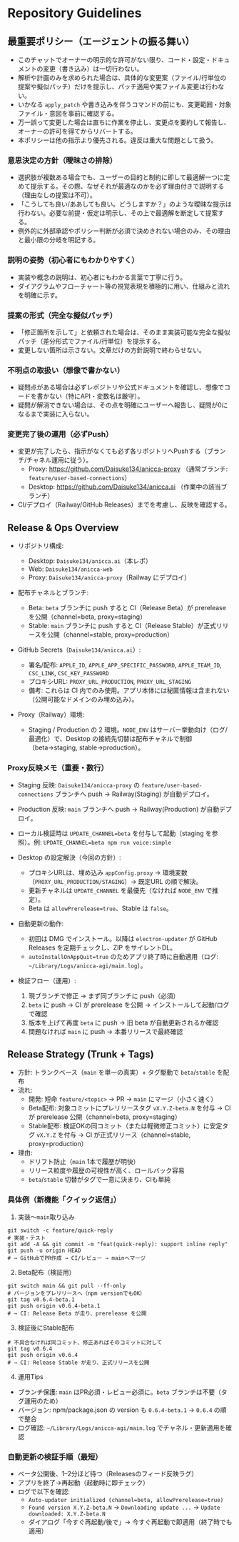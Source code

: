 # Repository Guidelines

## 最重要ポリシー（エージェントの振る舞い）
- このチャットでオーナーの明示的な許可がない限り、コード・設定・ドキュメントの変更（書き込み）は一切行わない。
- 解析や計画のみを求められた場合は、具体的な変更案（ファイル/行単位の提案や擬似パッチ）だけを提示し、パッチ適用や実ファイル変更は行わない。
- いかなる `apply_patch` や書き込みを伴うコマンドの前にも、変更範囲・対象ファイル・意図を事前に確認する。
- 万一誤って変更した場合は直ちに作業を停止し、変更点を要約して報告し、オーナーの許可を得てからリバートする。
- 本ポリシーは他の指示より優先される。違反は重大な問題として扱う。

### 意思決定の方針（曖昧さの排除）
- 選択肢が複数ある場合でも、ユーザーの目的と制約に即して最適解一つに定めて提示する。その際、なぜそれが最適なのかを必ず理由付きで説明する（理由なしの提案は不可）。
- 「こうしても良い/ああしても良い。どうしますか？」のような曖昧な提示は行わない。必要な前提・仮定は明示し、その上で最適解を断定して提案する。
- 例外的に外部承認やポリシー判断が必須で決めきれない場合のみ、その理由と最小限の分岐を明記する。

### 説明の姿勢（初心者にもわかりやすく）
- 実装や概念の説明は、初心者にもわかる言葉で丁寧に行う。
- ダイアグラムやフローチャート等の視覚表現を積極的に用い、仕組みと流れを明確に示す。

### 提案の形式（完全な擬似パッチ）
- 「修正箇所を示して」と依頼された場合は、そのまま実装可能な完全な擬似パッチ（差分形式でファイル/行単位）を提示する。
- 変更しない箇所は示さない。文章だけの方針説明で終わらせない。

### 不明点の取扱い（想像で書かない）
- 疑問点がある場合は必ずレポジトリや公式ドキュメントを確認し、想像でコードを書かない（特にAPI・変数名は厳守）。
- 疑問が解消できない場合は、その点を明確にユーザーへ報告し、疑問が0になるまで実装に入らない。

### 変更完了後の運用（必ずPush）
- 変更が完了したら、指示がなくても必ず各リポジトリへPushする（ブランチ/チャネル運用に従う）。
  - Proxy: https://github.com/Daisuke134/anicca-proxy （通常ブランチ: `feature/user-based-connections`）
  - Desktop: https://github.com/Daisuke134/anicca.ai （作業中の該当ブランチ）
- CI/デプロイ（Railway/GitHub Releases）までを考慮し、反映を確認する。

## Release & Ops Overview

- リポジトリ構成:
  - Desktop: `Daisuke134/anicca.ai`（本レポ）
  - Web: `Daisuke134/anicca-web`
  - Proxy: `Daisuke134/anicca-proxy`（Railway にデプロイ）

- 配布チャネルとブランチ:
  - Beta: `beta` ブランチに push すると CI（Release Beta）が prerelease を公開（channel=beta, proxy=staging）
  - Stable: `main` ブランチに push すると CI（Release Stable）が正式リリースを公開（channel=stable, proxy=production）

- GitHub Secrets（`Daisuke134/anicca.ai`）:
  - 署名/配布: `APPLE_ID`, `APPLE_APP_SPECIFIC_PASSWORD`, `APPLE_TEAM_ID`, `CSC_LINK`, `CSC_KEY_PASSWORD`
  - プロキシURL: `PROXY_URL_PRODUCTION`, `PROXY_URL_STAGING`
  - 備考: これらは CI 内でのみ使用。アプリ本体には秘匿情報は含まれない（公開可能なドメインのみ埋め込み）。

- Proxy（Railway）環境:
  - Staging / Production の 2 環境。`NODE_ENV` はサーバー挙動向け（ログ/最適化）で、Desktop の接続先切替は配布チャネルで制御（beta→staging, stable→production）。

### Proxy反映メモ（重要・数行）
- Staging 反映: `Daisuke134/anicca-proxy` の `feature/user-based-connections` ブランチへ push → Railway(Staging) が自動デプロイ。
- Production 反映: `main` ブランチへ push → Railway(Production) が自動デプロイ。
- ローカル検証時は `UPDATE_CHANNEL=beta` を付与して起動（staging を参照）。例: `UPDATE_CHANNEL=beta npm run voice:simple`

- Desktop の設定解決（今回の方針）:
  - プロキシURLは、埋め込み `appConfig.proxy` → 環境変数（`PROXY_URL_PRODUCTION/STAGING`）→ 既定URL の順で解決。
  - 更新チャネルは `UPDATE_CHANNEL` を最優先（なければ `NODE_ENV` で推定）。
  - Beta は `allowPrerelease=true`、Stable は `false`。

- 自動更新の動作:
  - 初回は DMG でインストール。以降は `electron-updater` が GitHub Releases を定期チェックし、ZIP をサイレントDL。
  - `autoInstallOnAppQuit=true` のためアプリ終了時に自動適用（ログ: `~/Library/Logs/anicca-agi/main.log`）。

- 検証フロー（運用）:
  1. 現ブランチで修正 → まず同ブランチに push（必須）
  2. `beta` に push → CI が prerelease を公開 → インストールして起動/ログで確認
  3. 版本を上げて再度 `beta` に push → 旧 beta が自動更新されるか確認
  4. 問題なければ `main` に push → 本番リリースで最終確認

## Release Strategy (Trunk + Tags)

- 方針: トランクベース（`main` を単一の真実）+ タグ駆動で `beta`/`stable` を配布
- 流れ:
  - 開発: 短命 `feature/<topic>` → PR → `main` にマージ（小さく速く）
  - Beta配布: 対象コミットにプレリリースタグ `vX.Y.Z-beta.N` を付与 → CI が prerelease 公開（channel=beta, proxy=staging）
  - Stable配布: 検証OKの同コミット（または軽微修正コミット）に安定タグ `vX.Y.Z` を付与 → CI が正式リリース（channel=stable, proxy=production）
- 理由:
  - ドリフト防止（`main` 1本で履歴が明快）
  - リリース粒度や履歴の可視性が高く、ロールバック容易
  - `beta`/`stable` 切替がタグで一意に決まり、CIも単純

### 具体例（新機能「クイック返信」）

1) 実装～`main`取り込み
```
git switch -c feature/quick-reply
# 実装・テスト
git add -A && git commit -m "feat(quick-reply): support inline reply"
git push -u origin HEAD
# → GitHubでPR作成 → CI/レビュー → mainへマージ
```

2) Beta配布（検証用）
```
git switch main && git pull --ff-only
# バージョンをプレリリースへ（npm versionでもOK）
git tag v0.6.4-beta.1
git push origin v0.6.4-beta.1
# → CI: Release Beta が走り、prerelease を公開
```

3) 検証後にStable配布
```
# 不具合なければ同コミット、修正あればそのコミットに対して
git tag v0.6.4
git push origin v0.6.4
# → CI: Release Stable が走り、正式リリースを公開
```

4) 運用Tips
- ブランチ保護: `main` はPR必須・レビュー必須に。`beta` ブランチは不要（タグ運用のため）
- バージョン: npm/package.json の version も `0.6.4-beta.1` → `0.6.4` の順で整合
- ログ確認: `~/Library/Logs/anicca-agi/main.log` でチャネル・更新適用を確認

### 自動更新の検証手順（最短）
- ベータ公開後、1–2分ほど待つ（Releasesのフィード反映ラグ）
- アプリを終了→再起動（起動時に即チェック）
- ログで以下を確認:
  - `Auto-updater initialized (channel=beta, allowPrerelease=true)`
  - `Found version X.Y.Z-beta.N` → `Downloading update ...` → `Update downloaded: X.Y.Z-beta.N`
  - ダイアログ「今すぐ再起動/後で」→ 今すぐ再起動で即適用（終了時でも適用）
